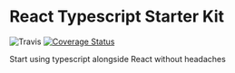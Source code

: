 # React Typescript Starter Kit
![Travis](https://travis-ci.org/fakiolinho/react-typescript-starter-kit.svg?branch=master) [![Coverage Status](https://coveralls.io/repos/github/fakiolinho/react-typescript-starter-kit/badge.svg?branch=master)](https://coveralls.io/github/fakiolinho/react-typescript-starter-kit?branch=master)

Start using typescript alongside React without headaches